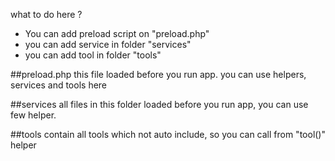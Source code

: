 what to do here ?

- You can add preload script on "preload.php"
- you can add service in folder "services"
- you can add tool in folder "tools"

##preload.php
this file loaded before you run app. you can use helpers, services and tools here

##services
all files in this folder loaded before you run app, you can use few helper.

##tools
contain all tools which not auto include, so you can call from "tool()" helper